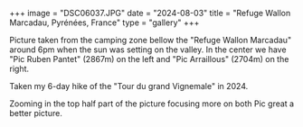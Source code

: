 +++ 
image = "DSC06037.JPG" 
date = "2024-08-03" 
title = "Refuge Wallon Marcadau, Pyrénées, France" 
type = "gallery" 
+++

Picture taken from the camping zone bellow the "Refuge Wallon Marcadau" around 6pm when the sun was setting on the valley. In the center we have "Pic Ruben Pantet" (2867m) on the left and "Pic Arraillous" (2704m) on the right.

Taken my 6-day hike of the "Tour du grand Vignemale" in 2024.

Zooming in the top half part of the picture focusing more on both Pic great a better picture.